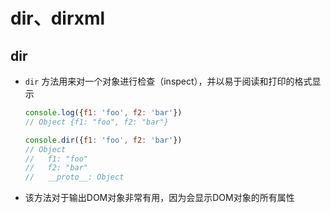 # dir、dirxml

## dir

  - `dir` 方法用来对一个对象进行检查（inspect），并以易于阅读和打印的格式显示

    ```javascript
    console.log({f1: 'foo', f2: 'bar'})
    // Object {f1: "foo", f2: "bar"}

    console.dir({f1: 'foo', f2: 'bar'})
    // Object
    //   f1: "foo"
    //   f2: "bar"
    //   __proto__: Object
    ```

  - 该方法对于输出DOM对象非常有用，因为会显示DOM对象的所有属性
